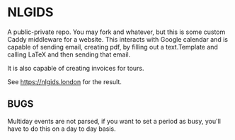 # NLGIDS

A public-private repo. You may fork and whatever, but this is some custom Caddy middleware for a
website. This interacts with Google calendar and is capable of sending email, creating pdf, by
filling out a text.Template and calling LaTeX and then sending that email.

It is also capable of creating invoices for tours.

See <https://nlgids.london> for the result.

## BUGS

Multiday events are not parsed, if you want to set a period as busy, you'll have to do this on a day
to day basis.
